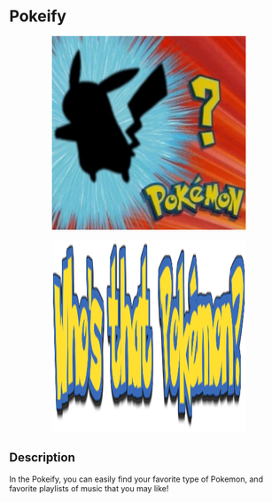 # Pokeify


<p align="center">
  <img src="./README/pokemon.gif" alt="animated" width="350" height="350" />
</p>


<p align="center">
  <img src="./README/whodatpokemon.png" width="350" height="350" />
</p>

## Description
In the Pokeify, you can easily find your favorite type of Pokemon, and favorite playlists of music that you may like!
